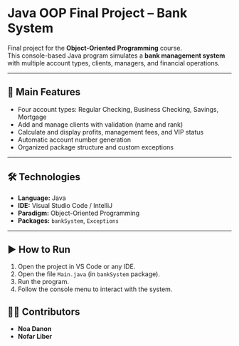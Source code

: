# Java OOP Final Project – Bank System

Final project for the **Object-Oriented Programming** course.  
This console-based Java program simulates a **bank management system** with multiple account types, clients, managers, and financial operations.

---

## 🧩 Main Features
- Four account types: Regular Checking, Business Checking, Savings, Mortgage  
- Add and manage clients with validation (name and rank)  
- Calculate and display profits, management fees, and VIP status  
- Automatic account number generation  
- Organized package structure and custom exceptions  

---

## 🛠 Technologies
- **Language:** Java  
- **IDE:** Visual Studio Code / IntelliJ  
- **Paradigm:** Object-Oriented Programming  
- **Packages:** `bankSystem`, `Exceptions`

---

## ▶️ How to Run
1. Open the project in VS Code or any IDE.  
2. Open the file `Main.java` (in `bankSystem` package).  
3. Run the program.  
4. Follow the console menu to interact with the system.


## 👩‍💻 Contributors
- **Noa Danon**
- **Nofar Liber**

